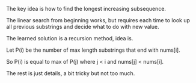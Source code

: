 The key idea is how to find the longest increasing subsequence.

The linear search from beginning works, but requires each time to look up all previous substrings and decide what to do with new value.

The learned solution is a recursion method, idea is.

Let P(i) be the number of max length substrings that end with nums[i].

So P(i) is equal to max of P(j) where j < i and nums[j] < nums[i].

The rest is just details, a bit tricky but not too much.
